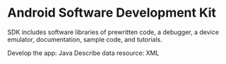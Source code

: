 # Android Software Development Kit

SDK includes software libraries of prewritten code, a debugger, a device emulator, documentation, sample code, and tutorials.

Develop the app: Java
Describe data resource: XML